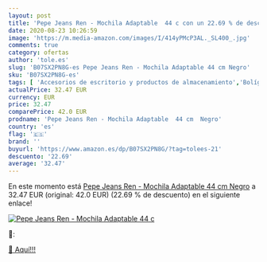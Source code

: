 ```yaml
---
layout: post
title: 'Pepe Jeans Ren - Mochila Adaptable  44 c con un 22.69 % de descuento'
date: 2020-08-23 10:26:59
image: 'https://m.media-amazon.com/images/I/414yPMcP3AL._SL400_.jpg'
comments: true
category: ofertas
author: 'tole.es'
slug: 'B07SX2PN8G-es Pepe Jeans Ren - Mochila Adaptable 44 cm Negro'
sku: 'B07SX2PN8G-es'
tags: [ 'Accesorios de escritorio y productos de almacenamiento','Bolígrafos, lápices y útiles de escritura','Costura y manualidades','Dibujo','Estuches escolares','Hogar y cocina','Lápices','Marcadores','Material de oficina','Materiales de dibujo','Materiales, organizadores y dispensadores de escritorio','Oficina y papelería','Portaminas','Rotuladores y subrayadores','Subrayadores','mochila', ]
actualPrice: 32.47 EUR
currency: EUR
price: 32.47
comparePrice: 42.0 EUR
prodname: 'Pepe Jeans Ren - Mochila Adaptable  44 cm  Negro'
country: 'es'
flag: '🇪🇸'
brand: ''
buyurl: 'https://www.amazon.es/dp/B07SX2PN8G/?tag=tolees-21'
descuento: '22.69'
average: '32.47'
---
```


En este momento está [Pepe Jeans Ren - Mochila Adaptable  44 cm  Negro](https://www.amazon.es/dp/B07SX2PN8G/?tag=tolees-21) a 32.47 EUR (original: 42.0 EUR) (22.69 %  de descuento) en el siguiente enlace!

[![Pepe Jeans Ren - Mochila Adaptable  44 c](https://m.media-amazon.com/images/I/414yPMcP3AL._SL400_.jpg)](https://www.amazon.es/dp/B07SX2PN8G/?tag=tolees-21)

🔎:


[🛒 Aquí!!!](https://www.amazon.es/dp/B07SX2PN8G/?tag=tolees-21)
